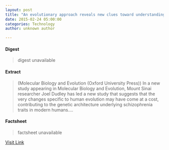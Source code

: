 ```yaml
---
layout: post
title: "An evolutionary approach reveals new clues toward understanding the roots of schizophrenia"
date: 2015-02-24 05:00:00
categories: Technology
author: unknown author

---
```



#### Digest
>digest unavailable

#### Extract
>(Molecular Biology and Evolution (Oxford University Press)) In a new study appearing in Molecular Biology and Evolution, Mount Sinai researcher Joel Dudley has led a new study that suggests that the very changes specific to human evolution may have come at a cost, contributing to the genetic architecture underlying schizophrenia traits in modern humans....

#### Factsheet
>factsheet unavailable

[Visit Link](http://www.eurekalert.org/pub_releases/2015-02/mbae-aea022015.php)


